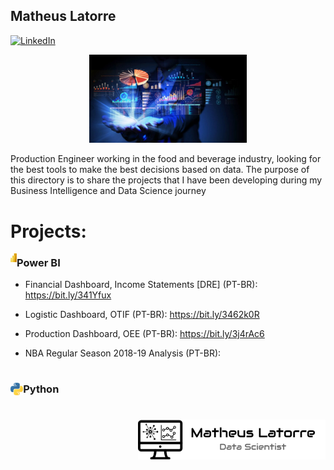 ## Matheus Latorre

[![LinkedIn](https://img.shields.io/badge/LinkedIn-blue?style=flat&logo=linkedin&labelColor=blue)](https://www.linkedin.com/in/matheuslatorre)


<p align="center">
  <img src = "DS.jpeg" width=50%>
</p>


Production Engineer working in the food and beverage industry, looking for the best tools to make the best decisions based on data. The purpose of this directory is to share the projects that I have been developing during my Business Intelligence and Data Science journey



# Projects:

<img align="left" src="Power BI - New Logo.png" width=2%> 

### Power BI


* Financial Dashboard, Income Statements [DRE] (PT-BR): https://bit.ly/341Yfux

* Logistic Dashboard, OTIF (PT-BR): https://bit.ly/3462k0R

* Production Dashboard, OEE (PT-BR): https://bit.ly/3j4rAc6

* NBA Regular Season 2018-19 Analysis (PT-BR):



#
<img align="left" src="Python - Logo.jpg" width=4%> 

### Python


#


<img align="right" img src =  "Logo 1 - Preto.png" width= 300>


